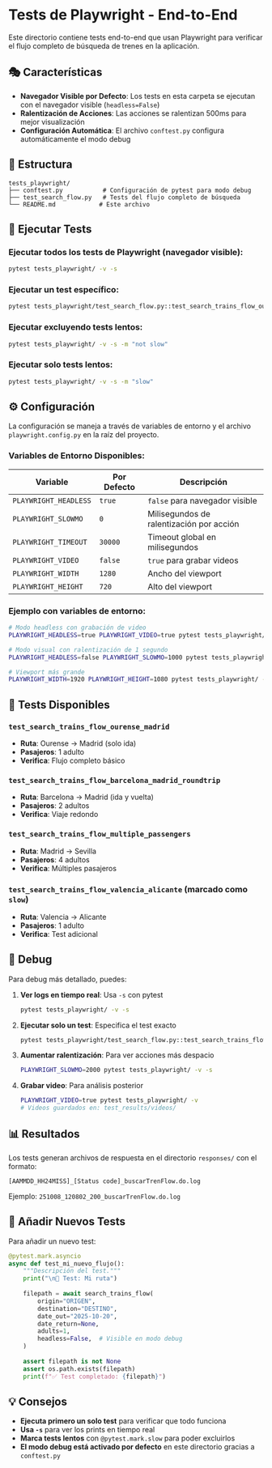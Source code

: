# Tests de Playwright - End-to-End

Este directorio contiene tests end-to-end que usan Playwright para verificar el flujo completo de búsqueda de trenes en la aplicación.

## 🎭 Características

- **Navegador Visible por Defecto**: Los tests en esta carpeta se ejecutan con el navegador visible (`headless=False`)
- **Ralentización de Acciones**: Las acciones se ralentizan 500ms para mejor visualización
- **Configuración Automática**: El archivo `conftest.py` configura automáticamente el modo debug

## 📁 Estructura

```
tests_playwright/
├── conftest.py           # Configuración de pytest para modo debug
├── test_search_flow.py   # Tests del flujo completo de búsqueda
└── README.md            # Este archivo
```

## 🚀 Ejecutar Tests

### Ejecutar todos los tests de Playwright (navegador visible):

```bash
pytest tests_playwright/ -v -s
```

### Ejecutar un test específico:

```bash
pytest tests_playwright/test_search_flow.py::test_search_trains_flow_ourense_madrid -v -s
```

### Ejecutar excluyendo tests lentos:

```bash
pytest tests_playwright/ -v -s -m "not slow"
```

### Ejecutar solo tests lentos:

```bash
pytest tests_playwright/ -v -s -m "slow"
```

## ⚙️ Configuración

La configuración se maneja a través de variables de entorno y el archivo `playwright.config.py` en la raíz del proyecto.

### Variables de Entorno Disponibles:

| Variable | Por Defecto | Descripción |
|----------|-------------|-------------|
| `PLAYWRIGHT_HEADLESS` | `true` | `false` para navegador visible |
| `PLAYWRIGHT_SLOWMO` | `0` | Milisegundos de ralentización por acción |
| `PLAYWRIGHT_TIMEOUT` | `30000` | Timeout global en milisegundos |
| `PLAYWRIGHT_VIDEO` | `false` | `true` para grabar videos |
| `PLAYWRIGHT_WIDTH` | `1280` | Ancho del viewport |
| `PLAYWRIGHT_HEIGHT` | `720` | Alto del viewport |

### Ejemplo con variables de entorno:

```bash
# Modo headless con grabación de video
PLAYWRIGHT_HEADLESS=true PLAYWRIGHT_VIDEO=true pytest tests_playwright/ -v

# Modo visual con ralentización de 1 segundo
PLAYWRIGHT_HEADLESS=false PLAYWRIGHT_SLOWMO=1000 pytest tests_playwright/ -v -s

# Viewport más grande
PLAYWRIGHT_WIDTH=1920 PLAYWRIGHT_HEIGHT=1080 pytest tests_playwright/ -v -s
```

## 📝 Tests Disponibles

### `test_search_trains_flow_ourense_madrid`
- **Ruta**: Ourense → Madrid (solo ida)
- **Pasajeros**: 1 adulto
- **Verifica**: Flujo completo básico

### `test_search_trains_flow_barcelona_madrid_roundtrip`
- **Ruta**: Barcelona → Madrid (ida y vuelta)
- **Pasajeros**: 2 adultos
- **Verifica**: Viaje redondo

### `test_search_trains_flow_multiple_passengers`
- **Ruta**: Madrid → Sevilla
- **Pasajeros**: 4 adultos
- **Verifica**: Múltiples pasajeros

### `test_search_trains_flow_valencia_alicante` (marcado como `slow`)
- **Ruta**: Valencia → Alicante
- **Pasajeros**: 1 adulto
- **Verifica**: Test adicional

## 🐛 Debug

Para debug más detallado, puedes:

1. **Ver logs en tiempo real**: Usa `-s` con pytest
   ```bash
   pytest tests_playwright/ -v -s
   ```

2. **Ejecutar solo un test**: Especifica el test exacto
   ```bash
   pytest tests_playwright/test_search_flow.py::test_search_trains_flow_ourense_madrid -v -s
   ```

3. **Aumentar ralentización**: Para ver acciones más despacio
   ```bash
   PLAYWRIGHT_SLOWMO=2000 pytest tests_playwright/ -v -s
   ```

4. **Grabar video**: Para análisis posterior
   ```bash
   PLAYWRIGHT_VIDEO=true pytest tests_playwright/ -v
   # Videos guardados en: test_results/videos/
   ```

## 📊 Resultados

Los tests generan archivos de respuesta en el directorio `responses/` con el formato:
```
[AAMMDD_HH24MISS]_[Status code]_buscarTrenFlow.do.log
```

Ejemplo: `251008_120802_200_buscarTrenFlow.do.log`

## 🔧 Añadir Nuevos Tests

Para añadir un nuevo test:

```python
@pytest.mark.asyncio
async def test_mi_nuevo_flujo():
    """Descripción del test."""
    print("\n🚂 Test: Mi ruta")
    
    filepath = await search_trains_flow(
        origin="ORIGEN",
        destination="DESTINO",
        date_out="2025-10-20",
        date_return=None,
        adults=1,
        headless=False,  # Visible en modo debug
    )
    
    assert filepath is not None
    assert os.path.exists(filepath)
    print(f"✅ Test completado: {filepath}")
```

## 💡 Consejos

- **Ejecuta primero un solo test** para verificar que todo funciona
- **Usa `-s`** para ver los prints en tiempo real
- **Marca tests lentos** con `@pytest.mark.slow` para poder excluirlos
- **El modo debug está activado por defecto** en este directorio gracias a `conftest.py`

